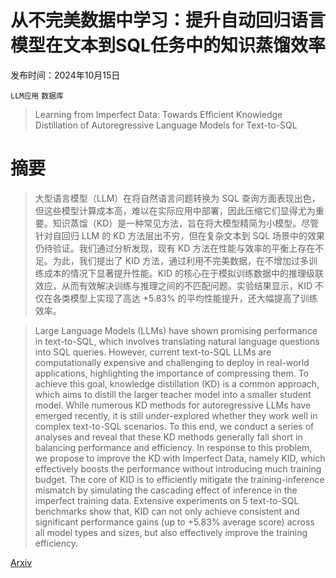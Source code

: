 # 从不完美数据中学习：提升自动回归语言模型在文本到SQL任务中的知识蒸馏效率

发布时间：2024年10月15日

`LLM应用` `数据库`

> Learning from Imperfect Data: Towards Efficient Knowledge Distillation of Autoregressive Language Models for Text-to-SQL

# 摘要

> 大型语言模型（LLM）在将自然语言问题转换为 SQL 查询方面表现出色，但这些模型计算成本高，难以在实际应用中部署，因此压缩它们显得尤为重要。知识蒸馏（KD）是一种常见方法，旨在将大模型精简为小模型。尽管针对自回归 LLM 的 KD 方法层出不穷，但在复杂文本到 SQL 场景中的效果仍待验证。我们通过分析发现，现有 KD 方法在性能与效率的平衡上存在不足。为此，我们提出了 KID 方法，通过利用不完美数据，在不增加过多训练成本的情况下显著提升性能。KID 的核心在于模拟训练数据中的推理级联效应，从而有效解决训练与推理之间的不匹配问题。实验结果显示，KID 不仅在各类模型上实现了高达 +5.83% 的平均性能提升，还大幅提高了训练效率。

> Large Language Models (LLMs) have shown promising performance in text-to-SQL, which involves translating natural language questions into SQL queries. However, current text-to-SQL LLMs are computationally expensive and challenging to deploy in real-world applications, highlighting the importance of compressing them. To achieve this goal, knowledge distillation (KD) is a common approach, which aims to distill the larger teacher model into a smaller student model. While numerous KD methods for autoregressive LLMs have emerged recently, it is still under-explored whether they work well in complex text-to-SQL scenarios. To this end, we conduct a series of analyses and reveal that these KD methods generally fall short in balancing performance and efficiency. In response to this problem, we propose to improve the KD with Imperfect Data, namely KID, which effectively boosts the performance without introducing much training budget. The core of KID is to efficiently mitigate the training-inference mismatch by simulating the cascading effect of inference in the imperfect training data. Extensive experiments on 5 text-to-SQL benchmarks show that, KID can not only achieve consistent and significant performance gains (up to +5.83% average score) across all model types and sizes, but also effectively improve the training efficiency.

[Arxiv](https://arxiv.org/abs/2410.11371)